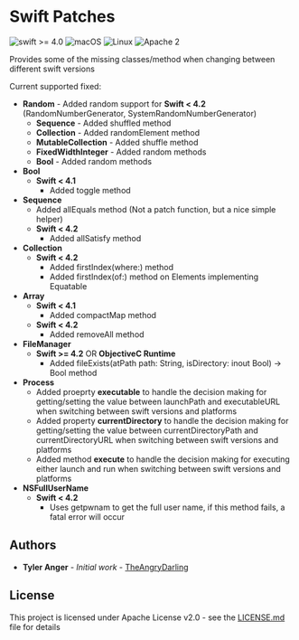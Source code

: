 # Swift Patches
![swift >= 4.0](https://img.shields.io/badge/swift-%3E%3D4.0-brightgreen.svg)
![macOS](https://img.shields.io/badge/os-macOS-green.svg?style=flat)
![Linux](https://img.shields.io/badge/os-linux-green.svg?style=flat)
![Apache 2](https://img.shields.io/badge/license-Apache2-blue.svg?style=flat)

Provides some of the missing classes/method when changing between different swift versions

Current supported fixed:
* **Random** - Added random support for **Swift < 4.2** (RandomNumberGenerator, SystemRandomNumberGenerator)
  * **Sequence** - Added shuffled method
  * **Collection** - Added randomElement method
  * **MutableCollection** - Added shuffle method
  * **FixedWidthInteger** - Added random methods
  * **Bool** - Added random methods
* **Bool**
  * **Swift < 4.1**
    * Added toggle method
* **Sequence**
  * Added allEquals method (Not a patch function, but a nice simple helper)
  * **Swift < 4.2**
    * Added allSatisfy method
* **Collection**
  * **Swift < 4.2**
    * Added firstIndex(where:) method
    * Added firstIndex(of:) method on Elements implementing Equatable
* **Array**
  * **Swift < 4.1**
    * Added compactMap method
  * **Swift < 4.2**
    * Added removeAll method
* **FileManager**
  * **Swift >= 4.2** OR **ObjectiveC Runtime**
    * Added fileExists(atPath path: String, isDirectory: inout Bool) -> Bool method
* **Process**
  * Added proeprty **executable** to handle the decision making for getting/setting the value between launchPath and executableURL when switching between swift versions and platforms
  * Added property **currentDirectory**  to handle the decision making for getting/setting the value between currentDirectoryPath and currentDirectoryURL when switching between swift versions and platforms
  * Added method **execute** to handle the decision making for executing either launch and run when switching between swift versions and platforms
* **NSFullUserName**
  * **Swift < 4.2**
    * Uses getpwnam to get the full user name, if this method fails, a fatal error will occur

## Authors

* **Tyler Anger** - *Initial work* - [TheAngryDarling](https://github.com/TheAngryDarling)

## License

This project is licensed under Apache License v2.0 - see the [LICENSE.md](LICENSE.md) file for details
